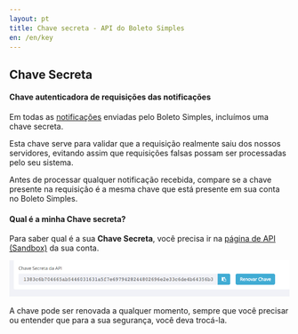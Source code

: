 ```yaml
---
layout: pt
title: Chave secreta - API do Boleto Simples
en: /en/key
---
```


## Chave Secreta

#### Chave autenticadora de requisições das notificações

Em todas as [notificações](/notifications) enviadas pelo Boleto Simples,
incluímos uma chave secreta.

Esta chave serve para validar que a requisição realmente saiu dos nossos servidores,
evitando assim que requisições falsas possam ser processadas pelo seu sistema.

Antes de processar qualquer notificação recebida,
compare se a chave presente na requisição é a mesma chave que está presente em sua conta no Boleto Simples.

#### Qual é a minha Chave secreta?

Para saber qual é a sua **Chave Secreta**,
você precisa ir na [página de API (Sandbox)](https://sandbox.boletosimples.com.br/conta/api) da sua conta.

![](/img/api-token-key.png)

A chave pode ser renovada a qualquer momento,
sempre que você precisar ou entender que para a sua segurança,
você deva trocá-la.